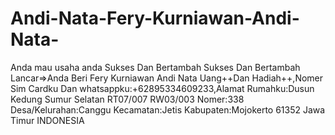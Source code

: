 # Andi-Nata-Fery-Kurniawan-Andi-Nata-
Anda mau usaha anda Sukses Dan Bertambah Sukses Dan Bertambah Lancar=>Anda Beri Fery Kurniawan Andi Nata Uang++Dan Hadiah++,Nomer Sim Cardku Dan whatsappku:+62895334609233,Alamat Rumahku:Dusun Kedung Sumur Selatan RT07/007 RW03/003 Nomer:338 Desa/Kelurahan:Canggu Kecamatan:Jetis Kabupaten:Mojokerto 61352 Jawa Timur INDONESIA
